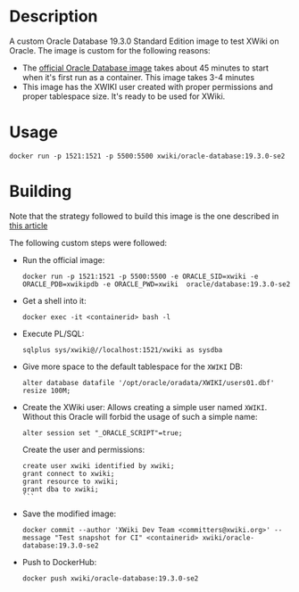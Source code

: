 Description
===========

A custom Oracle Database 19.3.0 Standard Edition image to test XWiki on Oracle. The image is custom for the following reasons:
* The [official Oracle Database image](https://github.com/oracle/docker-images/tree/master/OracleDatabase/SingleInstance/dockerfiles/19.3.0) takes about 45 minutes to start when it's first run as a container. This image takes 3-4 minutes 
* This image has the XWIKI user created with proper permissions and proper tablespace size. It's ready to be used for XWiki. 

Usage
=====

```
docker run -p 1521:1521 -p 5500:5500 xwiki/oracle-database:19.3.0-se2
```

Building
========

Note that the strategy followed to build this image is the one described in [this article](https://medium.com/@ggajos/drop-db-startup-time-from-45-to-3-minutes-in-dockerized-oracle-19-3-0-552068593deb)

The following custom steps were followed:
* Run the official image:
  ```
  docker run -p 1521:1521 -p 5500:5500 -e ORACLE_SID=xwiki -e ORACLE_PDB=xwikipdb -e ORACLE_PWD=xwiki  oracle/database:19.3.0-se2
  ```
* Get a shell into it:
  ```
  docker exec -it <containerid> bash -l
  ```  
* Execute PL/SQL:
  ```
  sqlplus sys/xwiki@//localhost:1521/xwiki as sysdba
  ```
* Give more space to the default tablespace for the `XWIKI` DB:
  ```
  alter database datafile '/opt/oracle/oradata/XWIKI/users01.dbf' resize 100M;
  ```
* Create the XWiki user:
  Allows creating a simple user named `XWIKI`. Without this Oracle will forbid the usage of such a simple name:
  ```
  alter session set "_ORACLE_SCRIPT"=true;
  ```
  Create the user and permissions:
  ````
  create user xwiki identified by xwiki;
  grant connect to xwiki;
  grant resource to xwiki;
  grant dba to xwiki;
  ```
* Save the modified image:
  ```
  docker commit --author 'XWiki Dev Team <committers@xwiki.org>' --message "Test snapshot for CI" <containerid> xwiki/oracle-database:19.3.0-se2
  ``` 
* Push to DockerHub:
  ```
  docker push xwiki/oracle-database:19.3.0-se2
  ```
